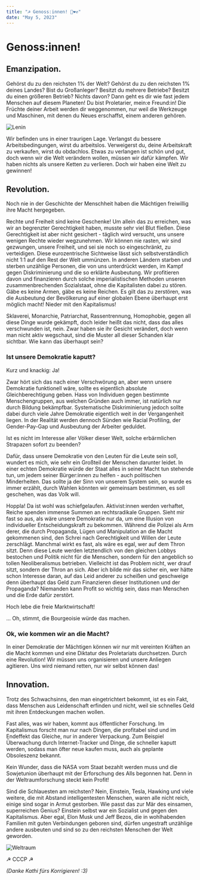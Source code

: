 ```yaml
---
title: "☭ Genoss:innen! 🚩❤️✊"
date: "May 5, 2023"
---
```


# Genoss:innen!

## Emanzipation.

Gehörst du zu den reichsten 1% der Welt? Gehörst du zu den reichsten 1% deines Landes? Bist du Großanleger? Besitzt du mehrere Betriebe? Besitzt du einen größeren Betrieb? Nichts davon? Dann geht es dir wie fast jedem Menschen auf diesem Planeten! Du bist Proletarier, mein:e Freund:in! Die Früchte deiner Arbeit werden dir weggenommen, nur weil die Werkzeuge und Maschinen, mit denen du Neues erschaffst, einem anderen gehören.


![Lenin](/lenin.png)

Wir befinden uns in einer traurigen Lage. Verlangst du bessere Arbeitsbedingungen, wirst du arbeitslos. Verweigerst du, deine Arbeitskraft zu verkaufen, wirst du obdachlos. Etwas zu verlangen ist schön und gut, doch wenn wir die Welt verändern wollen, müssen wir dafür kämpfen. Wir haben nichts als unsere Ketten zu verlieren. Doch wir haben eine Welt zu gewinnen!

## Revolution.

Noch nie in der Geschichte der Menschheit haben die Mächtigen freiwillig ihre Macht hergegeben.

Rechte und Freiheit sind keine Geschenke! Um allein das zu erreichen, was wir an begrenzter Gerechtigkeit haben, musste sehr viel Blut fließen. Diese Gerechtigkeit ist aber nicht gesichert - täglich wird versucht, uns unsere wenigen Rechte wieder wegzunehmen. Wir können nie rasten, wir sind gezwungen, unsere Freiheit, und sei sie noch so eingeschränkt, zu verteidigen. Diese eurozentrische Sichtweise lässt sich selbstverständlich nicht 1:1 auf den Rest der Welt ummünzen. In anderen Ländern starben und sterben unzählige Personen, die von uns unterdrückt werden, im Kampf gegen Diskriminierung und die so erklärte Ausbeutung. Wir profitieren davon und finanzieren durch solche imperialistischen Methoden unseren zusammenbrechenden Sozialstaat, ohne die Kapitalisten dabei zu stören. Gäbe es keine Armen, gäbe es keine Reichen. Es gilt das zu zerstören, was die Ausbeutung der Bevölkerung auf einer globalen Ebene überhaupt erst möglich macht! Nieder mit den Kapitalismus!

Sklaverei, Monarchie, Patriarchat, Rassentrennung, Homophobie, gegen all diese Dinge wurde gekämpft, doch leider heißt das nicht, dass das alles verschwunden ist, nein. Zwar haben sie ihr Gesicht verändert, doch wenn man nicht aktiv wegschaut, sind die Muster all dieser Schanden klar sichtbar. Wie kann das überhaupt sein?

### Ist unsere Demokratie kaputt?

Kurz und knackig: Ja!

Zwar hört sich das nach einer Verschwörung an, aber wenn unsere Demokratie funktionell wäre, sollte es eigentlich absolute Gleichberechtigung geben. Hass von Individuen gegen bestimmte Menschengruppen, aus welchen Gründen auch immer, ist natürlich nur durch Bildung bekämpfbar. Systematische Diskriminierung jedoch sollte dabei durch viele Jahre Demokratie eigentlich weit in der Vergangenheit liegen. In der Realität werden dennoch Sünden wie Racial Profiling, der Gender-Pay-Gap und Ausbeutung der Arbeiter geduldet.

Ist es nicht im Interesse aller Völker dieser Welt, solche erbärmlichen Strapazen sofort zu beenden?

Dafür, dass unsere Demokratie von den Leuten für die Leute sein soll, wundert es mich, wie sehr ein Großteil der Menschen darunter leidet. In einer echten Demokratie würde der Staat alles in seiner Macht tun stehende tun, um jedem seiner Bürger:innen zu helfen - auch politischen Minderheiten. Das sollte ja der Sinn von unserem System sein, so wurde es immer erzählt, durch Wahlen könnten wir gemeinsam bestimmen, es soll geschehen, was das Volk will.

Hoppla! Da ist wohl was schiefgelaufen. Aktivist:innen werden verhaftet, Reiche spenden immense Summen an rechtsradikale Gruppen. Sieht mir fast so aus, als wäre unsere Demokratie nur da, um eine Illusion von individueller Entscheidungskraft zu bekommen. Während die Polizei als Arm derer, die durch Propaganda, Lügen und Manipulation an die Macht gekommenen sind, den Schrei nach Gerechtigkeit und Willen der Leute zerschlägt. Manchmal wirkt es fast, als wäre es egal, wer auf dem Thron sitzt. Denn diese Leute werden letztendlich von den gleichen Lobbys bestochen und Politik nicht für die Menschen, sondern für den  angeblich so tollen Neoliberalismus betrieben. Vielleicht ist das Problem nicht, wer drauf sitzt, sondern der Thron an sich. Aber ich bilde mir das sicher ein, wer hätte schon Interesse daran, auf das Leid anderer zu scheißen und geschweige denn überhaupt das Geld zum Finanzieren dieser Institutionen und der Propaganda? Niemanden kann Profit so wichtig sein, dass man Menschen und die Erde dafür zerstört.

Hoch lebe die freie Marktwirtschaft!

... Oh, stimmt, die Bourgeoisie würde das machen.

### Ok, wie kommen wir an die Macht?

In einer Demokratie der Mächtigen können wir nur mit vereinten Kräften an die Macht kommen und eine Diktatur des Proletariats durchsetzen. Durch eine Revolution! Wir müssen uns organisieren und unsere Anliegen agitieren. Uns wird niemand retten, nur wir selbst können das!

## Innovation.

Trotz des Schwachsinns, den man eingetrichtert bekommt, ist es ein Fakt, dass Menschen aus Leidenschaft erfinden und nicht, weil sie schnelles Geld mit ihren Entdeckungen machen wollen.

Fast alles, was wir haben, kommt aus öffentlicher Forschung. Im Kapitalismus forscht man nur nach Dingen, die profitabel sind und im Endeffekt das Gleiche, nur in anderer Verpackung. Zum Beispiel Überwachung durch Internet-Tracker und Dinge, die schneller kaputt werden, sodass man öfter neue kaufen muss, auch als geplante Obsoleszenz bekannt.

Kein Wunder, dass die NASA vom Staat bezahlt werden muss und die Sowjetunion überhaupt mit der Erforschung des Alls begonnen hat. Denn in der Weltraumforschung steckt kein Profit!

Sind die Schlauesten am reichsten? Nein, Einstein, Tesla, Hawking und viele weitere, die mit Abstand intelligentesten Menschen, waren alle nicht reich, einige sind sogar in Armut gestorben. Wie passt das zur Mär des einsamen, superreichen Genius? Einstein selbst war ein Sozialist und gegen den Kapitalismus. Aber egal, Elon Musk und Jeff Bezos, die in wohlhabenden Familien mit guten Verbindungen geboren sind, dürfen ungestraft unzählige andere ausbeuten und sind so zu den reichsten Menschen der Welt geworden.

![Weltraum](/weltraum.jpg)

☭ СССР ☭



*(Danke Kathi fürs Korrigieren! :3)* 